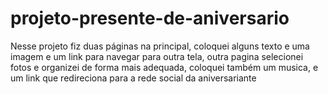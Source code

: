 # projeto-presente-de-aniversario
Nesse projeto fiz duas páginas na principal, coloquei alguns texto e uma imagem e um link para navegar para outra tela, outra pagina selecionei fotos e organizei de forma mais adequada, coloquei também um musica, e um link que redireciona para a rede social da aniversariante
